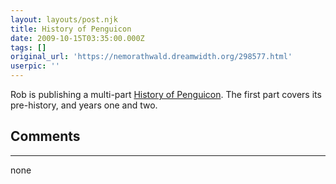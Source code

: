 ```yaml
---
layout: layouts/post.njk
title: History of Penguicon
date: 2009-10-15T03:35:00.000Z
tags: []
original_url: 'https://nemorathwald.dreamwidth.org/298577.html'
userpic: ''
---
```

Rob is publishing a multi-part [History of Penguicon](http://landley.livejournal.com/41393.html). The first part covers its pre-history, and years one and two.

## Comments

---

none
